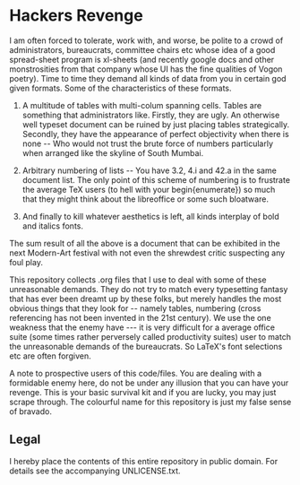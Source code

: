Hackers Revenge
===============

I am often forced to tolerate, work with, and worse, be polite to a
crowd of administrators, bureaucrats, committee chairs etc whose idea
of a good spread-sheet program is xl-sheets (and recently google docs
and other monstrosities from that company whose UI has the fine
qualities of Vogon poetry). Time to time they demand all kinds of data
from you in certain god given formats. Some of the characteristics of
these formats.

1. A multitude of tables with multi-colum spanning cells. Tables are
   something that administrators like. Firstly, they are ugly. An
   otherwise well typeset document can be ruined by just placing
   tables strategically. Secondly, they have the appearance of perfect
   objectivity when there is none -- Who would not trust the brute
   force of numbers particularly when arranged like the skyline of
   South Mumbai.

2. Arbitrary numbering of lists -- You have 3.2, 4.i and 42.a in the
   same document list. The only point of this scheme of numbering is
   to frustrate the average TeX users (to hell with your
   begin{enumerate}) so much that they might think about the
   libreoffice or some such bloatware.

3. And finally to kill whatever aesthetics is left, all kinds
   interplay of bold and italics fonts.

The sum result of all the above is a document that can be exhibited in
the next Modern-Art festival with not even the shrewdest critic
suspecting any foul play.

This repository collects .org files that I use to deal with some of
these unreasonable demands. They do not try to match every typesetting
fantasy that has ever been dreamt up by these folks, but merely
handles the most obvious things that they look for -- namely tables,
numbering (cross referencing has not been invented in the 21st
century). We use the one weakness that the enemy have --- it is very
difficult for a average office suite (some times rather perversely
called productivity suites) user to match the unreasonable demands of
the bureaucrats. So LaTeX's font selections etc are often forgiven.


A note to prospective users of this code/files. You are dealing with a
formidable enemy here, do not be under any illusion that you can have
your revenge. This is your basic survival kit and if you are lucky,
you may just scrape through. The colourful name for this repository is
just my false sense of bravado.

## Legal

I hereby place the contents of this entire repository in public
domain. For details see the accompanying UNLICENSE.txt.

